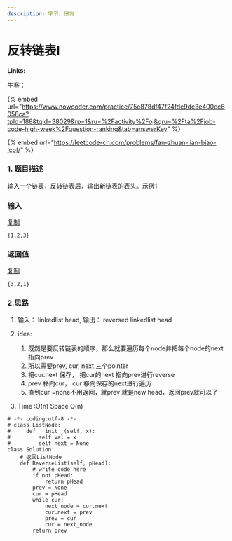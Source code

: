 ```yaml
---
description: 字节，研发
---
```


# 反转链表I

**Links:**

牛客：

{% embed url="https://www.nowcoder.com/practice/75e878df47f24fdc9dc3e400ec6058ca?tpId=188&tqId=38029&rp=1&ru=%2Factivity%2Foj&qru=%2Fta%2Fjob-code-high-week%2Fquestion-ranking&tab=answerKey" %}

{% embed url="https://leetcode-cn.com/problems/fan-zhuan-lian-biao-lcof/" %}



### 1. 题目描述

输入一个链表，反转链表后，输出新链表的表头。示例1

### 输入

[复制](javascript:void%280%29;)

```text
{1,2,3}
```

### 返回值

[复制](javascript:void%280%29;)

```text
{3,2,1}
```

### 2.思路

1.  输入： linkedlist head,  输出：  reversed linkedlist head
2. idea:

   1. 既然是要反转链表的顺序，那么就要遍历每个node并把每个node的next指向prev
   2. 所以需要prev, cur, next 三个pointer
   3. 把cur.next 保存， 把cur的next 指向prev进行reverse
   4. prev 移向cur， cur 移向保存的next进行遍历
   5. 直到cur =none不用返回，就prev 就是new head，返回prev就可以了

3. Time :O\(n\)   Space O\(n\) 

```text
# -*- coding:utf-8 -*-
# class ListNode:
#     def __init__(self, x):
#         self.val = x
#         self.next = None
class Solution:
    # 返回ListNode
    def ReverseList(self, pHead):
        # write code here
        if not pHead:
            return pHead
        prev = None
        cur = pHead
        while cur:
            next_node = cur.next
            cur.next = prev
            prev = cur
            cur = next_node
        return prev
```



